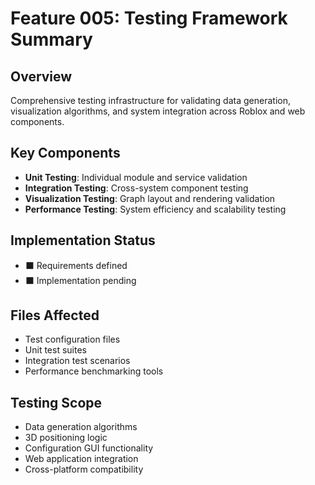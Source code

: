 # Feature 005: Testing Framework Summary

## Overview
Comprehensive testing infrastructure for validating data generation, visualization algorithms, and system integration across Roblox and web components.

## Key Components
- **Unit Testing**: Individual module and service validation
- **Integration Testing**: Cross-system component testing
- **Visualization Testing**: Graph layout and rendering validation
- **Performance Testing**: System efficiency and scalability testing

## Implementation Status
- ⬛ Requirements defined
- ⬛ Implementation pending

## Files Affected
- Test configuration files
- Unit test suites
- Integration test scenarios
- Performance benchmarking tools

## Testing Scope
- Data generation algorithms
- 3D positioning logic
- Configuration GUI functionality
- Web application integration
- Cross-platform compatibility